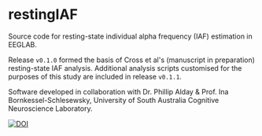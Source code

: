 # restingIAF
Source code for resting-state individual alpha frequency (IAF) estimation in EEGLAB.

Release `v0.1.0` formed the basis of Cross et al's (manuscript in preparation) resting-state IAF analysis. Additional analysis scripts customised for the purposes of this study are included in release `v0.1.1`.

Software developed in collaboration with Dr. Phillip Alday & Prof. Ina Bornkessel-Schlesewsky, University of South Australia Cognitive Neuroscience Laboratory.

[![DOI](https://zenodo.org/badge/80904585.svg)](https://zenodo.org/badge/latestdoi/80904585)

